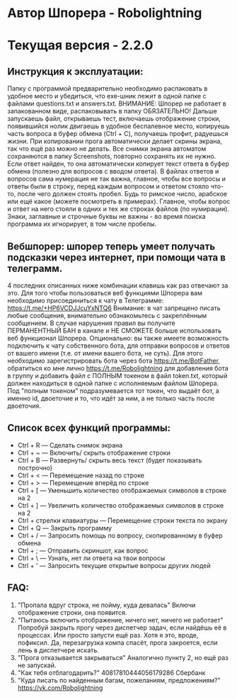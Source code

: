 # Автор Шпорера - Robolightning
# Текущая версия - 2.2.0

## Инструкция к эксплуатации:
Папку с программой предварительно необходимо распаковать в удобное место
и убедиться, что exe-шник лежит в одной папке с файлами questions.txt и answers.txt.
ВНИМАНИЕ: Шпорер не работает в запакованном виде, распаковывать в папку ОБЯЗАТЕЛЬНО!
Дальше запускаешь файл, открываешь тест, включаешь отображение строки,
появившийся нолик двигаешь в удобное беспалевное место, 
копируешь часть вопроса в буфер обмена (Ctrl + C), получаешь профит, радуешься жизни.
При копировании прога автоматически делает скрины экрана, так что ещё раз можно не делать.
Все снимки экрана автоматом сохраняются в папку Screenshots, повторно сохранять их не нужно.
Если ответ найден, то она автоматически копирует текст ответа в буфер обмена
(полезно для вопросов с вводом ответа).
В файлах ответов и вопросов сама нумерация не так важна, главное, 
чтобы все вопросы и ответы были в строку, перед каждым вопросом и ответом стояло что-то, 
после чего должен стоять пробел. Будь то римское число, 
арабское или ещё какое (можете посмотреть в примерах). 
Главное, чтобы вопрос и ответ на него стояли в одних и тех же строках файлов (по нумирации).
Знаки, заглавные и строчные буквы не важны - во время поиска программа их игнорирует,
в том числе пробелы.

## Вебшпорер: шпорер теперь умеет получать подсказки через интернет, при помощи чата в телеграмм.
4 последних описанных ниже комбинации клавишь как раз отвечают за это.
Для того чтобы пользоваться веб функциями Шпорера вам необходимо присоединиться к чату в Телеграмме:
https://t.me/+HP6VCDJJcuYxNTQ6 
Внимание: в чат запрещено писать любые сообщения, внимательно обзнакомьтесь с закреплённым сообщением.
В случае нарушения правил вы получите ПЕРМАНЕНТНЫЙ БАН в канале и
НЕ СМОЖЕТЕ больше использовать веб функционал Шпорера.
Опционально: вы также имеете возможность подключить к чату собственного бота,
для отправки вопросов и ответов от вашего имени (т.е. от имени вашего бота, не суть).
Для этого необходимо зарегистрировать бота через бота https://t.me/BotFather,
обратиться ко мне лично https://t.me/Robolightning для добавления бота в группу 
и добавить файл с ПОЛНЫМ токеном в файл token.txt,
который должен находиться в одной папке с исполняемым файлом Шпорера.
Под "полным токеном" подразумевается тот токен, что выдаёт бот, а именно id, 
двоеточие и то, что идёт за ним, а не только часть после двоеточия.

## Список всех функций программы:

- Ctrl + R	— Сделать снимок экрана
- Ctrl + ~	— Включить/ скрыть отображение строки
- Ctrl + B	— Развернуть/ скрыть весь текст (будет показывать построчно)
- Ctrl + <	— Перемещение назад по строке
- Ctrl + >	— Перемещение вперёд по строке
- Ctrl + [	— Уменьшить количество отображаемых символов в строке на 2
- Ctrl + ]	— Увеличить количество отображаемых символов в строке на 2
- Ctrl + стрелки клавиатуры	— Перемещение строки текста по экрану
- Ctrl + Q	— Закрыть программу
- Ctrl + /	— Запросить помощь по вопросу, скопированному в буфер обмена
- Ctrl + ;	— Отправить скриншот, как вопрос
- Ctrl + \	— Узнать, нет ли ответа на твои вопросы
- Ctrl + '	— Запросить текущие открытые вопросы других людей

## FAQ:
1) "Пропала вдруг строка, не пойму, куда девалась"
	Включи отображение строки, она появится.
2) "Пытаюсь включить отображение, ничего нет, ничего не работает" 
	Попробуй закрыть прогу через диспетчер задач,
	если найдёшь её в процессах. Или просто запусти ещё раз.
	Хотя я это, вроде, пофиксил.
	Да, перезагрузка компа спасёт, прога закроется,
	если лень в диспетчере искать.
3) "Прога отказывается закрываться" 
	Аналогично пункту 2, но ещё раз не запускай.
4) "Как тебя отблагодарить?"
	40817810444056179286 Сбербанк
5) "Куда писать по найденным багам, пожеланиям, предложениям?"
	https://vk.com/Robolightning